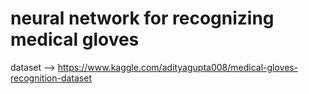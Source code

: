 # neural network for recognizing medical gloves
dataset --> https://www.kaggle.com/adityagupta008/medical-gloves-recognition-dataset
